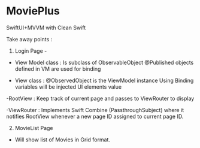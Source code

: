 # MoviePlus
SwiftUI+MVVM with Clean Swift 


Take away points :  
1. Login Page - 
- View Model class :
Is subclass of ObservableObject
@Published objects defined in VM are used for binding

- View class : 
@ObservedObject is the ViewModel instance 
 Using Binding<T> variables will be injected UI elements value

-RootView :
Keep track of current page and passes to ViewRouter to display

-ViewRouter :
Implements Swift Combine (PassthroughSubject) where it notifies RootView whenever a new page ID assigned to current page ID.

2. MovieList Page
- Will show list of Movies in Grid format. 
